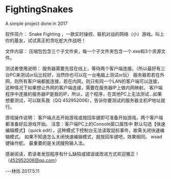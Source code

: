 # FightingSnakes
A simple project done in 2017

软件简介：
 Snake Fighting ，一款实时操控、联机对战的网络（小）游戏。叫上你的基友，试试真正的贪吃蛇大作战吧！

文件内容：
 压缩包包含三个子文件夹，每一个子文件夹包含一个.exe和3个资源文件。  

测试者使用说明：
 服务器需要先挂在线上，等待两个客户端连接。（所以最好有三台PC来测试or玩比较好，当然你也可以在一台电脑上测试or玩）
 服务器若若在外网，则所有客户端都能连接，若在内网，则只有同一个LAN的客户端可以连接，这种情况下如果想让外网的客户端连接，需要在服务器IP上做内网映射。
 客户端程序中连接的服务器IP是我的IP，所以，这个程序，在其他PC上无法测试...如果想要测试，可以联系我（QQ 452952006），告诉你要测试的服务器主机IP地址就行。

游戏操作说明：
 客户端点击开始游戏或按回车键即可准备开始游戏，两个客户端都准备好后游戏开始。
 注意：客户端PC上的Console窗口属性中 默认勾选【快速编辑模式】（quick edit），这种模式下控制台无法读取鼠标事件，故需关闭快速编辑模式。
       如果不知道怎么关闭快速编辑模式，就按回车键吧，效果相同。
 wsad键操作蛇。
 最重要的是关闭搜狗输入法。


 
感谢阅读，若读者发现程序有什么缺陷或错误或改进方式欢迎雅正！（452952006@qq.com）

---林烁 2017.5.11   



 
